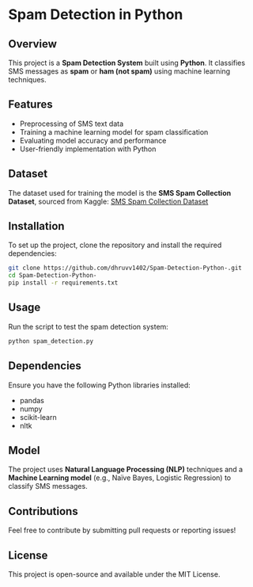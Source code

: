# Spam Detection in Python

## Overview
This project is a **Spam Detection System** built using **Python**. It classifies SMS messages as **spam** or **ham (not spam)** using machine learning techniques.

## Features
- Preprocessing of SMS text data
- Training a machine learning model for spam classification
- Evaluating model accuracy and performance
- User-friendly implementation with Python

## Dataset
The dataset used for training the model is the **SMS Spam Collection Dataset**, sourced from Kaggle:
[SMS Spam Collection Dataset](https://www.kaggle.com/datasets/uciml/sms-spam-collection-dataset)

## Installation
To set up the project, clone the repository and install the required dependencies:

```sh
git clone https://github.com/dhruvv1402/Spam-Detection-Python-.git
cd Spam-Detection-Python-
pip install -r requirements.txt
```

## Usage
Run the script to test the spam detection system:

```sh
python spam_detection.py
```

## Dependencies
Ensure you have the following Python libraries installed:
- pandas
- numpy
- scikit-learn
- nltk

## Model
The project uses **Natural Language Processing (NLP)** techniques and a **Machine Learning model** (e.g., Naïve Bayes, Logistic Regression) to classify SMS messages.

## Contributions
Feel free to contribute by submitting pull requests or reporting issues!

## License
This project is open-source and available under the MIT License.

